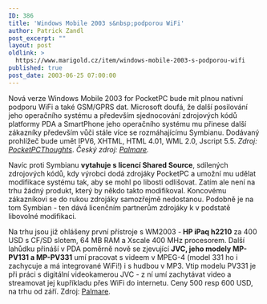 ```yaml
---
ID: 386
title: 'Windows Mobile 2003 s&nbsp;podporou WiFi'
author: Patrick Zandl
post_excerpt: ""
layout: post
oldlink: >
  https://www.marigold.cz/item/windows-mobile-2003-s-podporou-wifi
published: true
post_date: 2003-06-25 07:00:00
---
```

<p>
Nová verze Windows Mobile 2003 for PocketPC bude mít plnou nativní podporu WiFi a také GSM/GPRS dat. Microsoft doufá, že další posilování jeho operačního systému a především sjednocování zdrojových kódů platformy PDA a SmartPhone jeho operačního systému mu přinese další zákazníky především vůči stále více se rozmáhajícímu Symbianu. Dodávaný prohlížeč bude umět IPV6, XHTML, HTML 4.01, WML 2.0, Jscript 5.5. <EM>Zdroj: </EM><A href="http://www.pocketpcthoughts.com/forums/viewtopic.php?p=125125" target=_blank><EM>PocketPCThoughts</EM></A>. <EM>Český zdroj: </EM><A href="http://www.palmare.cz/PocketPC_WinCE/WinCE_Utility/ppc2003030624.html" target=_blank><EM>Palmare</EM></A><EM>.</EM></p>

<p>
Navíc proti Symbianu <STRONG>vytahuje s licencí Shared Source</STRONG>, sdílených zdrojových kódů, kdy výrobci dodá zdrojáky PocketPC a umožní mu udělat modifikace systému tak, aby se mohl po libosti odlišovat. Zatím ale není na trhu žádný produkt, který by někdo takto modifikoval. Koncovému zákazníkovi se do rukou zdrojáky samozřejmě nedostanou. Podobně je na tom Symbian - ten dává licenčním partnerům zdrojáky k v podstatě libovolné modifikaci. </p>

<p>
Na trhu jsou již ohlášeny první přístroje s WM2003 -<STRONG> HP iPaq h2210</STRONG> za 400 USD s CF/SD slotem, 64 MB RAM a Xscale 400 MHz procesorem. Další lahůdku přináší v PDA poměrně nově se zjevující <STRONG>JVC, jeho modely MP-PV131 a MP-PV331</STRONG> umí pracovat s videem v MPEG-4 (model 331 ho i zachycuje a má integrované WiFi!)&#160;i s hudbou v MP3. Vtip modelu PV331 je při práci s digitální videokamerou JVC - z ní umí zachytávat video a streamovat jej kupříkladu přes WiFi do internetu. Ceny 500 resp 600 USD, na trhu od září. Zdroj: <A href="http://www.palmare.cz/PocketPC_WinCE/WinCE_Hardware/jvc_ppc030624.html" target=_blank>Palmare</A>.</p>
